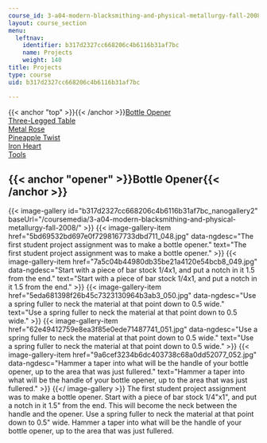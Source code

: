 ```yaml
---
course_id: 3-a04-modern-blacksmithing-and-physical-metallurgy-fall-2008
layout: course_section
menu:
  leftnav:
    identifier: b317d2327cc668206c4b6116b31af7bc
    name: Projects
    weight: 140
title: Projects
type: course
uid: b317d2327cc668206c4b6116b31af7bc

---
```


{{< anchor "top" >}}{{< /anchor >}}[Bottle Opener](#opener)  
[Three-Legged Table](#table)  
[Metal Rose](#rose)  
[Pineapple Twist](#pineapple)  
[Iron Heart](#heart)  
[Tools](#tools)

{{< anchor "opener" >}}Bottle Opener{{< /anchor >}}
---------------------------------------------------
{{< image-gallery id="b317d2327cc668206c4b6116b31af7bc_nanogallery2" baseUrl="/coursemedia/3-a04-modern-blacksmithing-and-physical-metallurgy-fall-2008/" >}}
{{< image-gallery-item href="5bd69532bd697e0f7298167733dbd711_048.jpg" data-ngdesc="The first student project assignment was to make a bottle opener." text="The first student project assignment was to make a bottle opener." >}}
{{< image-gallery-item href="7a5c04b44980db35be21a4120e54bcb8_049.jpg" data-ngdesc="Start with a piece of bar stock 1/4x1, and put a notch in it 1.5 from the end." text="Start with a piece of bar stock 1/4x1, and put a notch in it 1.5 from the end." >}}
{{< image-gallery-item href="5eda681398f26b45c7323130964b3ab3_050.jpg" data-ngdesc="Use a spring fuller to neck the material at that point down to 0.5 wide." text="Use a spring fuller to neck the material at that point down to 0.5 wide." >}}
{{< image-gallery-item href="62e49412759e8ea3f85e0ede71487741_051.jpg" data-ngdesc="Use a spring fuller to neck the material at that point down to 0.5 wide." text="Use a spring fuller to neck the material at that point down to 0.5 wide." >}}
{{< image-gallery-item href="9a6cef3234b6dc403738c68a0dd52077_052.jpg" data-ngdesc="Hammer a taper into what will be the handle of your bottle opener, up to the area that was just fullered." text="Hammer a taper into what will be the handle of your bottle opener, up to the area that was just fullered." >}}
{{</ image-gallery >}}
The first student project assignment was to make a bottle opener. Start with a piece of bar stock 1/4"x1", and put a notch in it 1.5" from the end. This will become the neck between the handle and the opener. Use a spring fuller to neck the material at that point down to 0.5" wide. Hammer a taper into what will be the handle of your bottle opener, up to the area that was just fullered.